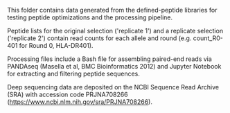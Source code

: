 This folder contains data generated from the defined-peptide libraries for testing peptide optimizations and the processing pipeline.

Peptide lists for the original selection ('replicate 1') and a replicate selection ('replicate 2') contain read counts for each allele and round (e.g. count_R0-401 for Round 0, HLA-DR401).

Processing files include a Bash file for assembling paired-end reads via PANDAseq (Masella et al, BMC Bioinformatics 2012) and Jupyter Notebook for extracting and filtering peptide sequences.

Deep sequencing data are deposited on the NCBI Sequence Read Archive (SRA) with accession code PRJNA708266 (https://www.ncbi.nlm.nih.gov/sra/PRJNA708266). 

